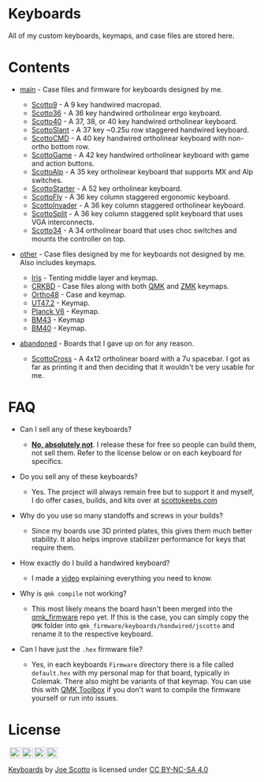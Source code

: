 # Keyboards

All of my custom keyboards, keymaps, and case files are stored here.

# Contents

-   [main](https://github.com/joe-scotto/keyboards) - Case files and firmware for keyboards designed by me.
    -   [Scotto9](https://github.com/joe-scotto/keyboards/tree/main/Scotto9) - A 9 key handwired macropad.
    -   [Scotto36](https://github.com/joe-scotto/keyboards/tree/main/Scotto36) - A 36 key handwired ortholinear ergo keyboard.
    -   [Scotto40](https://github.com/joe-scotto/keyboards/tree/main/Scotto40) - A 37, 38, or 40 key handwired ortholinear keyboard.
    -   [ScottoSlant](https://github.com/joe-scotto/keyboards/tree/main/ScottoSlant) - A 37 key ~0.25u row staggered handwired keyboard.
    -   [ScottoCMD](https://github.com/joe-scotto/keyboards/tree/main/ScottoCMD) - A 40 key handwired ortholinear keyboard with non-ortho bottom row.
    -   [ScottoGame](https://github.com/joe-scotto/keyboards/tree/main/ScottoGame) - A 42 key handwired ortholinear keyboard with game and action buttons.  
    -   [ScottoAlp](https://github.com/joe-scotto/keyboards/tree/main/ScottoAlp) - A 35 key ortholinear keyboard that supports MX and Alp switches.
    -   [ScottoStarter](https://github.com/joe-scotto/keyboards/tree/main/ScottoAlp) - A 52 key ortholinear keyboard.
    -   [ScottoFly](https://github.com/joe-scotto/keyboards/tree/main/ScottoFly) - A 36 key column staggered ergonomic keyboard.
    -   [ScottoInvader](https://github.com/joe-scotto/keyboards/tree/main/ScottoInvader) - A 36 key column staggered ortholinear keyboard.
    -   [ScottoSplit](https://github.com/joe-scotto/keyboards/tree/main/ScottoSplit) - A 36 key column staggered split keyboard that uses VGA interconnects.
    -   [Scotto34](https://github.com/joe-scotto/keyboards/tree/main/Scotto34) - A 34 ortholinear board that uses choc switches and mounts the controller on top.
    
-   [other](https://github.com/joe-scotto/keyboards/tree/other) - Case files designed by me for keyboards not designed by me. Also includes keymaps.
    -   [Iris](https://github.com/joe-scotto/keyboards/tree/other/Iris) - Tenting middle layer and keymap.
    -   [CRKBD](https://github.com/joe-scotto/keyboards/tree/other/CRKBD) - Case files along with both [QMK](https://github.com/qmk/qmk_firmware) and [ZMK](https://github.com/zmkfirmware/zmk) keymaps.
    -   [Ortho48](https://github.com/joe-scotto/keyboards/tree/other/Ortho48) - Case and keymap.
    -   [UT47.2](https://github.com/joe-scotto/keyboards/tree/other/UT47.2) - Keymap.
    -   [Planck V6](https://github.com/joe-scotto/keyboards/tree/other/Planck%20V6) - Keymap.
    -   [BM43](https://github.com/joe-scotto/keyboards/tree/other/BM43) - Keymap
    -   [BM40](https://github.com/joe-scotto/keyboards/tree/other/BM40) - Keymap.
    
- [abandoned](https://github.com/joe-scotto/keyboards/tree/abandoned) - Boards that I gave up on for any reason.
    - [ScottoCross](https://github.com/joe-scotto/keyboards/tree/abandoned/ScottoCross) - A 4x12 ortholinear board with a 7u spacebar. I got as far as printing it and then deciding that it wouldn't be very usable for me.

# FAQ

-   Can I sell any of these keyboards?
    -   <ins>**No, absolutely not**</ins>. I release these for free so people can build them, not sell them. Refer to the license below or on each keyboard for specifics.
    
-   Do you sell any of these keyboards?
    - Yes. The project will always remain free but to support it and myself, I do offer cases, builds, and kits over at [scottokeebs.com](http://scottokeebs.com)
    
-   Why do you use so many standoffs and screws in your builds?
    -   Since my boards use 3D printed plates, this gives them much better stability. It also helps improve stabilizer performance for keys that require them.
    
-   How exactly do I build a handwired keyboard?
    -   I made a [video](https://www.youtube.com/watch?v=hjml-K-pV4E) explaining everything you need to know.
    
-   Why is `qmk compile` not working?
    -   This most likely means the board hasn't been merged into the [qmk_firmware](https://github.com/qmk/qmk_firmware) repo yet. If this is the case, you can simply copy the `QMK` folder into `qmk_firmware/keyboards/handwired/jscotto` and rename it to the respective keyboard.
    
- Can I have just the `.hex` firmware file?
    - Yes, in each keyboards `Firmware` directory there is a file called `default.hex` with my personal map for that board, typically in Colemak. There also might be variants of that keymap. You can use this with [QMK Toolbox](https://github.com/qmk/qmk_toolbox) if you don't want to compile the firmware yourself or run into issues.   

# License

<img style="height:22px!important;margin-left:3px;vertical-align:text-bottom;" src="https://mirrors.creativecommons.org/presskit/icons/cc.svg?ref=chooser-v1"><img style="height:22px!important;margin-left:3px;vertical-align:text-bottom;" src="https://mirrors.creativecommons.org/presskit/icons/by.svg?ref=chooser-v1"><img style="height:22px!important;margin-left:3px;vertical-align:text-bottom;" src="https://mirrors.creativecommons.org/presskit/icons/nc.svg?ref=chooser-v1"><img style="height:22px!important;margin-left:3px;vertical-align:text-bottom;" src="https://mirrors.creativecommons.org/presskit/icons/sa.svg?ref=chooser-v1"></a></p>

<p xmlns:cc="http://creativecommons.org/ns#" xmlns:dct="http://purl.org/dc/terms/"><a property="dct:title" rel="cc:attributionURL" href="https://github.com/joe-scotto/keyboards.git">Keyboards</a> by <a rel="cc:attributionURL dct:creator" property="cc:attributionName" href="https://github.com/joe-scotto">Joe Scotto</a> is licensed under <a href="http://creativecommons.org/licenses/by-nc-sa/4.0/?ref=chooser-v1" target="_blank" rel="license noopener noreferrer" style="display:inline-block;">CC BY-NC-SA 4.0
